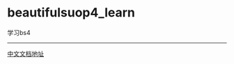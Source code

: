 # beautifulsuop4_learn
学习bs4
***
[中文文档地址](https://www.crummy.com/software/BeautifulSoup/bs4/doc.zh/)
